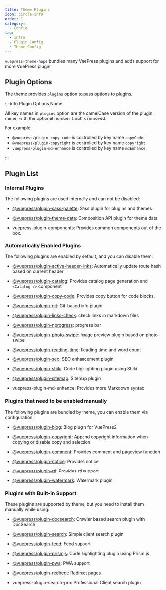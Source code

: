 ```yaml
---
title: Theme Plugins
icon: circle-info
order: 1
category:
  - Config
tag:
  - Intro
  - Plugin Config
  - Theme Config
---
```


`vuepress-theme-hope` bundles many VuePress plugins and adds support for more VuePress plugin.

<!-- more -->

## Plugin Options

The theme provides `plugins` option to pass options to plugins.

::: info Plugin Options Name

All key names in `plugins` option are the camelCase version of the plugin name, with the optional number `2` suffix removed.

For example:

- `@vuepress/plugin-copy-code` is controlled by key name `copyCode`.
- `@vuepress/plugin-copyright` is controlled by key name `copyright`.
- `vuepress-plugin-md-enhance` is controlled by key name `mdEnhance`.

:::

## Plugin List

### Internal Plugins

The following plugins are used internally and can not be disabled:

- [@vuepress/plugin-sass-palette][sass-palette]: Sass plugin for plugins and themes

- [@vuepress/plugin-theme-data][theme-data]: Composition API plugin for theme data

- <ProjectLink name="components">vuepress-plugin-components</ProjectLink>: Provides common components out of the box.

### Automatically Enabled Plugins

The following plugins are enabled by default, and you can disable them:

- [@vuepress/plugin-active-header-links][active-header-links]: Automatically update route hash based on current header

- [@vuepress/plugin-catalog][catalog]: Provides catalog page generation and `<Catalog />` component

- [@vuepress/plugin-copy-code][copy-code]: Provides copy button for code blocks.

- [@vuepress/plugin-git][git]: Git-based info plugin

- [@vuepress/plugin-links-check][links-check]: check links in markdown files

- [@vuepress/plugin-nprogress][nprogress]: progress bar

- [@vuepress/plugin-photo-swipe][photo-swipe]: Image preview plugin based on photo-swipe

- [@vuepress/plugin-reading-time][reading-time]: Reading time and word count

- [@vuepress/plugin-seo][seo]: SEO enhancement plugin

- [@vuepress/plugin-shiki][shiki]: Code highlighting plugin using Shiki

- [@vuepress/plugin-sitemap][sitemap]: Sitemap plugin

- <ProjectLink name="md-enhance">vuepress-plugin-md-enhance</ProjectLink>: Provides more Markdown syntax

### Plugins that need to be enabled manually

The following plugins are bundled by theme, you can enable them via configuration:

- [@vuepress/plugin-blog][blog]: Blog plugin for VuePress2

- [@vuepress/plugin-copyright][copyright]: Append copyright information when copying or disable copy and selection.

- [@vuepress/plugin-comment][comment]: Provides comment and pageview function

- [@vuepress/plugin-notice][notice]: Provides notice

- [@vuepress/plugin-rtl][rtl]: Provides rtl support

- [@vuepress/plugin-watermark][watermark]: Watermark plugin

### Plugins with Built-in Support

These plugins are supported by theme, but you need to install them manually while using:

- [@vuepress/plugin-docsearch][docsearch]: Crawler based search plugin with DocSearch

- [@vuepress/plugin-search][search]: Simple client search plugin

- [@vuepress/plugin-feed][feed]: Feed support

- [@vuepress/plugin-prismjs][prismjs]: Code highlighting plugin using Prism.js

- [@vuepress/plugin-pwa][pwa]: PWA support

- [@vuepress/plugin-redirect][redirect]: Redirect pages

- <ProjectLink name="search-pro">vuepress-plugin-search-pro</ProjectLink>: Professional Client search plugin

[active-header-links]: https://ecosystem.vuejs.press/plugins/development/active-header-links.html
[blog]: https://ecosystem.vuejs.press/plugins/blog/blog/
[catalog]: https://ecosystem.vuejs.press/plugins/features/catalog.html
[copy-code]: https://ecosystem.vuejs.press/plugins/features/copy-code.html
[comment]: https://ecosystem.vuejs.press/plugins/blog/comment/
[copyright]: https://ecosystem.vuejs.press/plugins/features/copyright.html
[docsearch]: https://ecosystem.vuejs.press/plugins/search/docsearch.html
[feed]: https://ecosystem.vuejs.press/plugins/blog/feed/
[git]: https://ecosystem.vuejs.press/plugins/development/git.html
[links-check]: https://ecosystem.vuejs.press/plugins/markdown/links-check.html
[notice]: https://ecosystem.vuejs.press/plugins/features/notice.html
[nprogress]: https://ecosystem.vuejs.press/plugins/features/nprogress.html
[photo-swipe]: https://ecosystem.vuejs.press/plugins/features/photo-swipe.html
[prismjs]: https://ecosystem.vuejs.press/plugins/markdown/prismjs.html
[pwa]: https://ecosystem.vuejs.press/plugins/pwa/pwa/
[reading-time]: https://ecosystem.vuejs.press/plugins/development/reading-time.html
[redirect]: https://ecosystem.vuejs.press/plugins/tools/redirect.html
[rtl]: https://ecosystem.vuejs.press/plugins/development/rtl.html
[sass-palette]: https://ecosystem.vuejs.press/plugins/development/sass-palette/
[search]: https://ecosystem.vuejs.press/plugins/search/search.html
[seo]: https://ecosystem.vuejs.press/plugins/seo/seo/
[shiki]: https://ecosystem.vuejs.press/plugins/markdown/shiki.html
[sitemap]: https://ecosystem.vuejs.press/plugins/seo/sitemap/
[theme-data]: https://ecosystem.vuejs.press/plugins/development/theme-data.html
[watermark]: https://ecosystem.vuejs.press/plugins/features/watermark.html
